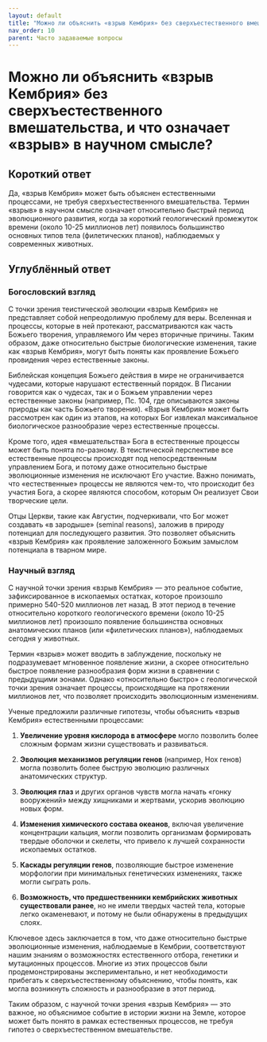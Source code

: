 ```yaml
---
layout: default
title: "Можно ли объяснить «взрыв Кембрия» без сверхъестественного вмешательства, и что означает «взрыв» в научном смысле?"
nav_order: 10
parent: Часто задаваемые вопросы
---
```


# Можно ли объяснить «взрыв Кембрия» без сверхъестественного вмешательства, и что означает «взрыв» в научном смысле?

## Короткий ответ

Да, «взрыв Кембрия» может быть объяснен естественными процессами, не требуя сверхъестественного вмешательства. Термин «взрыв» в научном смысле означает относительно быстрый период эволюционного развития, когда за короткий геологический промежуток времени (около 10-25 миллионов лет) появилось большинство основных типов тела (филетических планов), наблюдаемых у современных животных.

## Углублённый ответ

### Богословский взгляд

С точки зрения теистической эволюции «взрыв Кембрия» не представляет собой непреодолимую проблему для веры. Вселенная и процессы, которые в ней протекают, рассматриваются как часть Божьего творения, управляемого Им через вторичные причины. Таким образом, даже относительно быстрые биологические изменения, такие как «взрыв Кембрия», могут быть поняты как проявление Божьего провидения через естественные законы.

Библейская концепция Божьего действия в мире не ограничивается чудесами, которые нарушают естественный порядок. В Писании говорится как о чудесах, так и о Божьем управлении через естественные законы (например, Пс. 104, где описываются законы природы как часть Божьего творения). «Взрыв Кембрия» может быть рассмотрен как один из этапов, на которых Бог извлекал максимальное биологическое разнообразие через естественные процессы.

Кроме того, идея «вмешательства» Бога в естественные процессы может быть понята по-разному. В теистической перспективе все естественные процессы происходят под непосредственным управлением Бога, и потому даже относительно быстрые эволюционные изменения не исключают Его участие. Важно понимать, что «естественные» процессы не являются чем-то, что происходит без участия Бога, а скорее являются способом, которым Он реализует Свои творческие цели.

Отцы Церкви, такие как Августин, подчеркивали, что Бог может создавать «в зародыше» (seminal reasons), заложив в природу потенциал для последующего развития. Это позволяет объяснить «взрыв Кембрия» как проявление заложенного Божьим замыслом потенциала в тварном мире.

### Научный взгляд

С научной точки зрения «взрыв Кембрия» — это реальное событие, зафиксированное в ископаемых остатках, которое произошло примерно 540-520 миллионов лет назад. В этот период в течение относительно короткого геологического времени (около 10-25 миллионов лет) произошло появление большинства основных анатомических планов (или «филетических планов»), наблюдаемых сегодня у животных.

Термин «взрыв» может вводить в заблуждение, поскольку не подразумевает мгновенное появление жизни, а скорее относительно быстрое появление разнообразия форм жизни в сравнении с предыдущими эонами. Однако «относительно быстро» с геологической точки зрения означает процессы, происходящие на протяжении миллионов лет, что позволяет происходить эволюционным изменениям.

Ученые предложили различные гипотезы, чтобы объяснить «взрыв Кембрия» естественными процессами:

1. **Увеличение уровня кислорода в атмосфере** могло позволить более сложным формам жизни существовать и развиваться.

2. **Эволюция механизмов регуляции генов** (например, Hox генов) могла позволить более быструю эволюцию различных анатомических структур.

3. **Эволюция глаз** и других органов чувств могла начать «гонку вооружений» между хищниками и жертвами, ускорив эволюцию новых форм.

4. **Изменения химического состава океанов**, включая увеличение концентрации кальция, могли позволить организмам формировать твердые оболочки и скелеты, что привело к лучшей сохранности ископаемых остатков.

5. **Каскады регуляции генов**, позволяющие быстрое изменение морфологии при минимальных генетических изменениях, также могли сыграть роль.

6. **Возможность, что предшественники кембрийских животных существовали ранее**, но не имели твердых частей тела, которые легко окаменевают, и потому не были обнаружены в предыдущих слоях.

Ключевое здесь заключается в том, что даже относительно быстрые эволюционные изменения, наблюдаемые в Кембрии, соответствуют нашим знаниям о возможностях естественного отбора, генетики и мутационных процессов. Многие из этих процессов были продемонстрированы экспериментально, и нет необходимости прибегать к сверхъестественному объяснению, чтобы понять, как могла возникнуть сложность и разнообразие в этот период.

Таким образом, с научной точки зрения «взрыв Кембрия» — это важное, но объяснимое событие в истории жизни на Земле, которое может быть понято в рамках естественных процессов, не требуя гипотез о сверхъестественном вмешательстве.